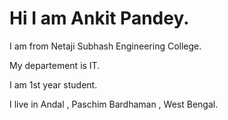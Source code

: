 # Hi I am Ankit Pandey.
I am from Netaji Subhash Engineering College.

My departement is IT.

I am 1st year student.

I live in Andal , Paschim Bardhaman , West Bengal.
